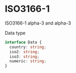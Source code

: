 # ISO3166-1
ISO3166-1 alpha-3 and alpha-3

Data type 
```typescript
interface Data {
  country: string;
  iso2: string;
  iso3: string;
  numeric: string;
}
```
